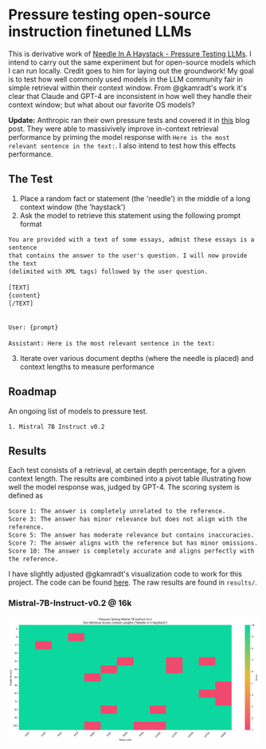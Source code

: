 # Pressure testing open-source instruction finetuned LLMs

This is derivative work of [Needle In A Haystack - Pressure Testing LLMs](https://github.com/gkamradt/LLMTest_NeedleInAHaystack). I intend to carry out the same experiment but for open-source models which I can run locally. Credit goes to him for laying out the groundwork! My goal is to test how well commonly used models in the LLM community fair in simple retrieval within their context window. From @gkamradt's work it's clear that Claude and GPT-4 are inconsistent in how well they handle their context window; but what about our favorite OS models?

**Update:** Anthropic ran their own pressure tests and covered it in [this](https://www.anthropic.com/index/claude-2-1-prompting) blog post. They were able to massivively improve in-context retrieval performance by priming the model response with `Here is the most relevant sentence in the text:`. I also intend to test how this effects performance.

## The Test

1. Place a random fact or statement (the 'needle') in the middle of a long context window (the 'haystack')
2. Ask the model to retrieve this statement using the following prompt format

```
You are provided with a text of some essays, admist these essays is a sentence
that contains the answer to the user's question. I will now provide the text
(delimited with XML tags) followed by the user question.

[TEXT]
{content}
[/TEXT]


User: {prompt}

Assistant: Here is the most relevant sentence in the text:
```

3. Iterate over various document depths (where the needle is placed) and context lengths to measure performance

## Roadmap

An ongoing list of models to pressure test.

```
1. Mistral 7B Instruct v0.2
```

## Results

Each test consists of a retrieval, at certain depth percentage, for a given context length. The results are combined into a pivot table illustrating how well the model response was, judged by GPT-4. The scoring system is defined as

```
Score 1: The answer is completely unrelated to the reference.
Score 3: The answer has minor relevance but does not align with the reference.
Score 5: The answer has moderate relevance but contains inaccuracies.
Score 7: The answer aligns with the reference but has minor omissions.
Score 10: The answer is completely accurate and aligns perfectly with the reference.
```

I have slightly adjusted @gkamradt's visualization code to work for this project. The code can be found [here](/utils/visualize.ipynb). The raw results are found in `results/`.

### Mistral-7B-Instruct-v0.2 @ 16k

![](/img/mistral_7b_16k.png)

